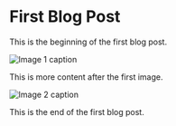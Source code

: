 # First Blog Post

This is the beginning of the first blog post.

![Image 1 caption](../../public/running_photo.JPG)

This is more content after the first image.

![Image 2 caption](../../public/running_photo.JPG)

This is the end of the first blog post.